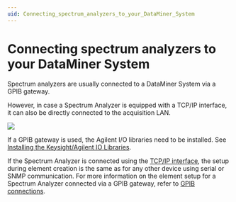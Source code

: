```yaml
---
uid: Connecting_spectrum_analyzers_to_your_DataMiner_System
---
```


# Connecting spectrum analyzers to your DataMiner System

Spectrum analyzers are usually connected to a DataMiner System via a GPIB gateway.

However, in case a Spectrum Analyzer is equipped with a TCP/IP interface, it can also be directly connected to the acquisition LAN.

![](~/user-guide/images/Spectrum_architecture.jpg)

If a GPIB gateway is used, the Agilent I/O libraries need to be installed. See [Installing the Keysight/Agilent IO Libraries](xref:Installing_the_Keysight_Agilent_IO_Libraries#installing-the-keysightagilent-io-libraries).

If the Spectrum Analyzer is connected using the [TCP/IP interface](xref:TCPIP_UDPIP_Connection), the setup during element creation is the same as for any other device using serial or SNMP communication. For more information on the element setup for a Spectrum Analyzer connected via a GPIB gateway, refer to [GPIB connections](xref:GPIB_Connection).
